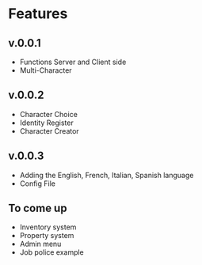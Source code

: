 # Features
## v.0.0.1
 - Functions Server and Client side
 - Multi-Character
## v.0.0.2
 - Character Choice
 - Identity Register
 - Character Creator

## v.0.0.3
 - Adding the English, French, Italian, Spanish language
 - Config File
 
 ## To come up
  - Inventory system
  - Property system
  - Admin menu
  - Job police example
